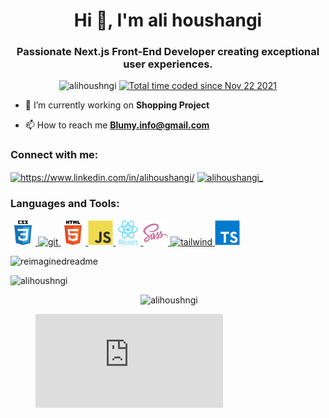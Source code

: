 <h1 align="center">Hi 👋, I'm ali houshangi</h1>
<h3 align="center">Passionate Next.js Front-End Developer creating exceptional user experiences.</h3>

<p align="center"> <img src="https://komarev.com/ghpvc/?username=alihoushngi&label=Profile%20views&color=0e75b6&style=flat" alt="alihoushngi" /> <a href="https://wakatime.com/@1938e314-b144-48d0-8045-7d1e6ee4e1c9"><img src="https://wakatime.com/badge/user/1938e314-b144-48d0-8045-7d1e6ee4e1c9.svg" alt="Total time coded since Nov 22 2021" /></a></p>


- 🔭 I’m currently working on **Shopping Project**

- 📫 How to reach me **Blumy.info@gmail.com**

<h3 align="left">Connect with me:</h3>
<p align="left">
<a href="https://www.linkedin.com/in/alihoushangi/" target="blank"><img align="center" src="https://raw.githubusercontent.com/rahuldkjain/github-profile-readme-generator/master/src/images/icons/Social/linked-in-alt.svg" alt="https://www.linkedin.com/in/alihoushangi/" height="30" width="40" /></a>
<a href="https://instagram.com/alihoushangi_" target="blank"><img align="center" src="https://raw.githubusercontent.com/rahuldkjain/github-profile-readme-generator/master/src/images/icons/Social/instagram.svg" alt="alihoushangi_" height="30" width="40" /></a>
</p>

<h3 align="left">Languages and Tools:</h3>
<p align="left">  <a href="https://www.w3schools.com/css/" target="_blank" rel="noreferrer"> <img src="https://raw.githubusercontent.com/devicons/devicon/master/icons/css3/css3-original-wordmark.svg" alt="css3" width="40" height="40"/> </a> <a href="https://git-scm.com/" target="_blank" rel="noreferrer"> <img src="https://www.vectorlogo.zone/logos/git-scm/git-scm-icon.svg" alt="git" width="40" height="40"/> </a> <a href="https://www.w3.org/html/" target="_blank" rel="noreferrer"> <img src="https://raw.githubusercontent.com/devicons/devicon/master/icons/html5/html5-original-wordmark.svg" alt="html5" width="40" height="40"/> </a> <a href="https://developer.mozilla.org/en-US/docs/Web/JavaScript" target="_blank" rel="noreferrer"> <img src="https://raw.githubusercontent.com/devicons/devicon/master/icons/javascript/javascript-original.svg" alt="javascript" width="40" height="40"/> </a>  <a href="https://reactjs.org/" target="_blank" rel="noreferrer"> <img src="https://raw.githubusercontent.com/devicons/devicon/master/icons/react/react-original-wordmark.svg" alt="react" width="40" height="40"/> </a> <a href="https://sass-lang.com" target="_blank" rel="noreferrer"> <img src="https://raw.githubusercontent.com/devicons/devicon/master/icons/sass/sass-original.svg" alt="sass" width="40" height="40"/> </a> <a href="https://tailwindcss.com/" target="_blank" rel="noreferrer"> <img src="https://www.vectorlogo.zone/logos/tailwindcss/tailwindcss-icon.svg" alt="tailwind" width="40" height="40"/> </a> <a href="https://www.typescriptlang.org/" target="_blank" rel="noreferrer"> <img src="https://raw.githubusercontent.com/devicons/devicon/master/icons/typescript/typescript-original.svg" alt="typescript" width="40" height="40"/> </a> </p>

<img src="https://myreadme.vercel.app/api/embed/alihoushngi?panels=userstatistics,toprepositories,toplanguages,commitgraph" alt="reimaginedreadme" />


  <p align="left"><img  src="https://github-readme-stats.vercel.app/api/top-langs?username=alihoushngi&show_icons=true&locale=en&layout=compact" alt="alihoushngi" /></p>

<p align="center">&nbsp;<img  src="https://github-readme-stats.vercel.app/api?username=alihoushngi&show_icons=true&locale=en" alt="alihoushngi" /></p>



<figure><embed src="https://wakatime.com/share/@blumy/49262164-84f7-4915-87c7-4b68488a1821.svg"></embed></figure>

